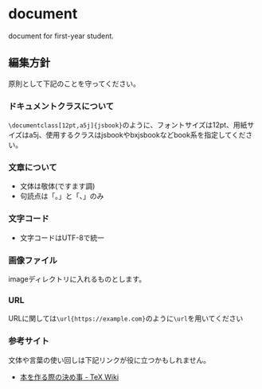 # document
document for first-year student.

## 編集方針

原則として下記のことを守ってください。

### ドキュメントクラスについて

`\documentclass[12pt,a5j]{jsbook}`のように、フォントサイズは12pt、用紙サイズはa5j、使用するクラスはjsbookやbxjsbookなどbook系を指定してください。

### 文章について

* 文体は敬体(ですます調)
* 句読点は「。」と「、」のみ

### 文字コード

* 文字コードはUTF-8で統一

### 画像ファイル

imageディレクトリに入れるものとします。

### URL

URLに関しては`\url{https://example.com}`のように`\url`を用いてください

### 参考サイト

文体や言葉の使い回しは下記リンクが役に立つかもしれません。

* [本を作る際の決め事 - TeX Wiki](https://texwiki.texjp.org/?%E6%9C%AC%E3%82%92%E4%BD%9C%E3%82%8B%E9%9A%9B%E3%81%AE%E6%B1%BA%E3%82%81%E4%BA%8B)
